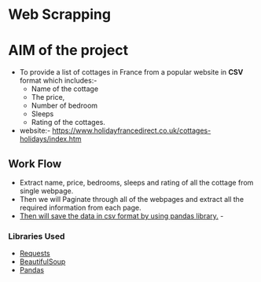 # Web Scrapping

# AIM of the project

* To provide a list of cottages in France from a popular website in **CSV** format which includes:-
    * Name of the cottage
    * The price, 
    * Number of bedroom
    * Sleeps
    * Rating of the cottages.
* website:- https://www.holidayfrancedirect.co.uk/cottages-holidays/index.htm

## Work Flow

* Extract name, price, bedrooms, sleeps and rating of all the cottage from single webpage.
* Then we will Paginate through all of the webpages and extract all the required information from each page.
* [Then will save the data in csv format by using pandas library.](https://github.com/Mhtag/webscrapping_project/blob/main/holiday_homes.csv) - 
    
### Libraries Used

* [Requests](https://docs.python-requests.org/en/v0.8.2/)
* [BeautifulSoup](https://www.crummy.com/software/BeautifulSoup/bs4/doc/)
* [Pandas](https://pandas.pydata.org/docs/index.html)



